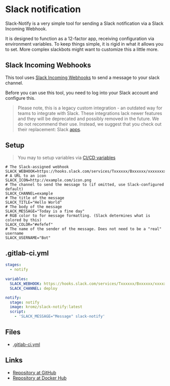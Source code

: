 # Slack notification

Slack-Notify is a very simple tool for sending a Slack notification via a
Slack Incoming Webhook.

It is designed to function as a 12-factor app, receiving configuration via
environment variables. To keep things simple, it is rigid in what it allows you
to set. More complex slackbots might want to customize this a little more.

## Slack Incoming Webhooks

This tool uses [Slack Incoming Webhooks](https://api.slack.com/incoming-webhooks)
to send a message to your slack channel.

Before you can use this tool, you need to log into your Slack account and configure this.

>Please note, this is a legacy custom integration - an outdated way for teams to integrate with Slack. These integrations lack newer features and they will be deprecated and possibly removed in the future. We do not recommend their use. Instead, we suggest that you check out their replacement: Slack [apps](https://api.slack.com/start).


## Setup

>You may to setup variables via [CI/CD variables]([https://gitlab.com/help/ci/variables/README#variables)
```shell
# The Slack-assigned webhook
SLACK_WEBHOOK=https://hooks.slack.com/services/Txxxxxx/Bxxxxxx/xxxxxxxx
# A URL to an icon
SLACK_ICON=http://example.com/icon.png
# The channel to send the message to (if omitted, use Slack-configured default)
SLACK_CHANNEL=example
# The title of the message
SLACK_TITLE="Hello World"
# The body of the message
SLACK_MESSAGE="Today is a fine day"
# RGB color to for message formatting. (Slack determines what is colored by this)
SLACK_COLOR="#efefef"
# The name of the sender of the message. Does not need to be a "real" username
SLACK_USERNAME="Bot"
```

## .gitlab-ci.yml
```yaml
stages:
  - notify
  
variables:
  SLACK_WEBHOOK: https://hooks.slack.com/services/Txxxxxx/Bxxxxxx/xxxxxxxx
  SLACK_CHANNEL: deploy

notify:
  stage: notify
  image: kromz/slack-notify:latest
  script:
    - 'SLACK_MESSAGE="Message" slack-notify'

```

## Files
* [.gitlab-ci.yml](.gitlab-ci.yml)

## Links
* [Repository at GitHub](https://github.com/krom/slack-notify)
* [Repository at Docker Hub](https://hub.docker.com/r/kromz/slack-notify/)
